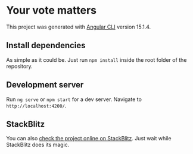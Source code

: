# Your vote matters

This project was generated with [Angular CLI](https://github.com/angular/angular-cli) version 15.1.4.

## Install dependencies

As simple as it could be. Just run `npm install` inside the root folder of the repository.

## Development server

Run `ng serve` or `npm start` for a dev server. Navigate to `http://localhost:4200/`.

## StackBlitz

You can also [check the project online on StackBlitz](https://stackblitz.com/github/hvpavel/vote-your-destiny). Just wait while StackBlitz does its magic.
